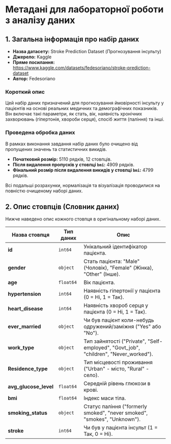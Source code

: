 # Метадані для лабораторної роботи з аналізу даних

## 1. Загальна інформація про набір даних

- **Назва датасету:** Stroke Prediction Dataset (Прогнозування інсульту)
- **Джерело:** Kaggle
- **Пряме посилання:** https://www.kaggle.com/datasets/fedesoriano/stroke-prediction-dataset
- **Автор:** Fedesoriano

### Короткий опис

Цей набір даних призначений для прогнозування ймовірності інсульту у пацієнтів на основі реальних медичних та демографічних показників. Він включає такі параметри, як стать, вік, наявність хронічних захворювань (гіпертонія, хвороби серця), спосіб життя (паління) та інші.

### Проведена обробка даних

В рамках виконання завдання набір даних було очищено від пропущених значень та статистичних викидів.

- **Початковий розмір:** 5110 рядків, 12 стовпців.
- **Після видалення пропусків у стовпці `bmi`:** 4909 рядків.
- **Фінальний розмір після видалення викидів у стовпці `bmi`:** 4799 рядків.

Всі подальші розрахунки, нормалізація та візуалізація проводилися на повністю очищеному наборі даних.

## 2. Опис стовпців (Словник даних)

Нижче наведено опис кожного стовпця в оригінальному наборі даних.

| Назва стовпця      | Тип даних | Опис                                                                            |
| ------------------ | --------- | ------------------------------------------------------------------------------- |
| **id**             | `int64`   | Унікальний ідентифікатор пацієнта.                                              |
| **gender**         | `object`  | Стать пацієнта: "Male" (Чоловік), "Female" (Жінка), "Other" (Інше).             |
| **age**            | `float64` | Вік пацієнта.                                                                   |
| **hypertension**   | `int64`   | Наявність гіпертонії у пацієнта (0 = Ні, 1 = Так).                                 |
| **heart_disease**  | `int64`   | Наявність хвороб серця у пацієнта (0 = Ні, 1 = Так).                                |
| **ever_married**   | `object`  | Чи був пацієнт коли-небудь одружений/заміжня ("Yes" або "No").                       |
| **work_type**      | `object`  | Тип зайнятості ("Private", "Self-employed", "Govt_job", "children", "Never_worked"). |
| **Residence_type** | `object`  | Тип місцевості проживання ("Urban" - місто, "Rural" - село).                       |
| **avg_glucose_level**|`float64` | Середній рівень глюкози в крові.                                                 |
| **bmi**            | `float64` | Індекс маси тіла.                                                               |
| **smoking_status** | `object`  | Статус паління ("formerly smoked", "never smoked", "smokes", "Unknown").        |
| **stroke**         | `int64`   | Чи був у пацієнта інсульт (1 = Так, 0 = Ні).                                     |